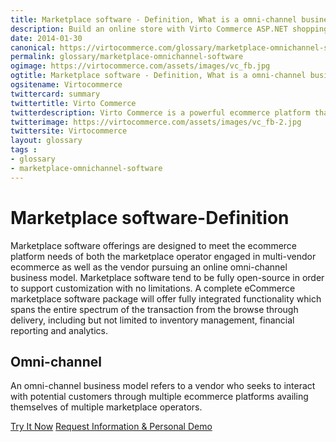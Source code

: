 ```yaml
---
title: Marketplace software - Definition, What is a omni-channel business model?| Glossary Virto Commerce.
description: Build an online store with Virto Commerce ASP.NET shopping cart software. Benefit from an open source shopping cart software that has every feature you need.
date: 2014-01-30
canonical: https://virtocommerce.com/glossary/marketplace-omnichannel-software
permalink: glossary/marketplace-omnichannel-software
ogimage: https://virtocommerce.com/assets/images/vc_fb.jpg
ogtitle: Marketplace software - Definition, What is a omni-channel business model?| Glossary Virto Commerce.
ogsitename: Virtocommerce
twittercard: summary
twittertitle: Virto Commerce
twitterdescription: Virto Commerce is a powerful ecommerce platform that includes everything you need to create an online store and sell online. Try it free with Free Community License
twitterimage: https://virtocommerce.com/assets/images/vc_fb-2.jpg
twittersite: Virtocommerce
layout: glossary
tags : 
- glossary
- marketplace-omnichannel-software
---
```

<div class="business-cnt">
	<div class="head __cart">
		<h1 class="title">Marketplace software-Definition</h1>
	</div>
	<p class="text">Marketplace software offerings are designed to meet the ecommerce platform needs of both the marketplace operator engaged in multi-vendor ecommerce as well as the vendor pursuing an online omni-channel business model. Marketplace software tend to be fully open-source in order to support customization with no limitations. A complete eCommerce marketplace software package will offer fully integrated functionality which spans the entire spectrum of the transaction from the browse through delivery, including but not limited to inventory management, financial reporting and analytics.</p>
	<h2 class="sub-title">Omni-channel</h2>
	<p class="text">An omni-channel business model refers to a vendor who seeks to interact with potential customers through multiple ecommerce platforms availing themselves of multiple marketplace operators.</p>
	<div class="buttons">
		<a class="button fill" href="/try-now">Try It Now</a>
		<a class="button fill" href="/contact-us">Request Information & Personal Demo</a>
	</div>
</div>